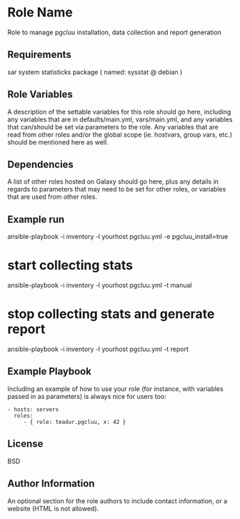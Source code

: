 Role Name
=========

Role to manage pgcluu installation, data collection and report generation

Requirements
------------

sar system statisticks package ( named: sysstat @ debian )

Role Variables
--------------

A description of the settable variables for this role should go here, including any variables that are in defaults/main.yml, vars/main.yml, and any variables that can/should be set via parameters to the role. Any variables that are read from other roles and/or the global scope (ie. hostvars, group vars, etc.) should be mentioned here as well.

Dependencies
------------

A list of other roles hosted on Galaxy should go here, plus any details in regards to parameters that may need to be set for other roles, or variables that are used from other roles.


Example run
----------------


ansible-playbook -i inventory -l yourhost pgcluu.yml -e pgcluu_install=true
# start collecting stats
ansible-playbook -i inventory -l yourhost pgcluu.yml -t manual

# stop collecting stats and generate report

ansible-playbook -i inventory -l yourhost pgcluu.yml -t report



Example Playbook
----------------

Including an example of how to use your role (for instance, with variables passed in as parameters) is always nice for users too:

    - hosts: servers
      roles:
         - { role: teadur.pgcluu, x: 42 }

License
-------

BSD

Author Information
------------------

An optional section for the role authors to include contact information, or a website (HTML is not allowed).
